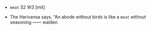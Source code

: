 - `meat` S2 W3 [mit]



-  The Harivansa says, “An abode without birds is like a `meat` without seasoning —— walden